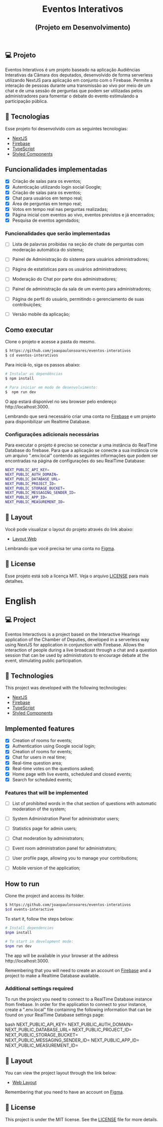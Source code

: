 <h1 align="center">
    Eventos Interativos
</h1>
<h2 align="center">
    (Projeto em Desenvolvimento)
</h2>

<br>


## 💻 Projeto

Eventos Interativos é um projeto baseado na aplicação Audiências Interativas da Câmara dos deputados, desenvolvido de forma serverless utilizando NextJS para aplicação em conjunto com o Firebase. Permite a interação de pessoas durante uma transmissão ao vivo por meio de um chat e de uma sessão de perguntas que podem ser utilizadas pelos administradores para fomentar o debate do evento estimulando a participação pública.


## 🧪 Tecnologias

Esse projeto foi desenvolvido com as seguintes tecnologias:

- [NextJS](https://nextjs.org)
- [Firebase](https://firebase.google.com/)
- [TypeScript](https://www.typescriptlang.org/)
- [Styled Components](https://styled-components.com/)

## Funcionalidades implementadas

- [x] Criação de salas para os eventos;
- [x] Autenticação utilizando login social Google;
- [x] Criação de salas para os eventos;
- [x] Chat para usuários em tempo real;
- [x] Área de perguntas em tempo real;
- [x] Votos em tempo real nas perguntas realizadas;
- [x] Página inicial com eventos ao vivo, eventos previstos e já encerrados;
- [x] Pesquisa de eventos agendados;

### Funcionalidades que serão implementadas
- [ ] Lista de palavras proibidas na seção de chate de perguntas com moderação automática do sistema;
- [ ] Painel de Administração do sistema para usuários administradores;
- [ ] Página de estatísticas para os usuários administradores;
- [ ] Moderação do Chat por parte dos administradores;
- [ ] Painel de administração da sala de um evento para administradores;
- [ ] Página de perfil do usuário, permitindo o gerenciamento de suas contribuições;
- [ ] Versão mobile da aplicação;


## Como executar

Clone o projeto e acesse a pasta do mesmo.

```bash
$ https://github.com/joaopaulonsoares/eventos-interativos
$ cd eventos-interativos
```

Para iniciá-lo, siga os passos abaixo:
```bash
# Instalar as dependências
$ npm install

# Para iniciar em modo de desenvolvimento:
$  npm run dev
```

O app estará disponível no seu browser pelo endereço http://localhost:3000.

Lembrando que será necessário criar uma conta no [Firebase](https://firebase.google.com/) e um projeto para disponibilizar um Realtime Database.

### Configurações adicionais necessárias

Para executar o projeto é preciso se conectar a uma instância do RealTime Database do firebase. Para que a aplicação se conecte a sua instância crie um arquivo ".env.local" contendo as seguintes informações que podem ser encontradas na página de configurações do seu RealTime Database:

```bash
NEXT_PUBLIC_API_KEY=
NEXT_PUBLIC_AUTH_DOMAIN=
NEXT_PUBLIC_DATABASE_URL=
NEXT_PUBLIC_PROJECT_ID=
NEXT_PUBLIC_STORAGE_BUCKET=
NEXT_PUBLIC_MESSAGING_SENDER_ID=
NEXT_PUBLIC_APP_ID=
NEXT_PUBLIC_MEASUREMENT_ID=
```

## 🔖 Layout

Você pode visualizar o layout do projeto através do link abaixo:

- [Layout Web](https://www.figma.com/file/ieohQ8CMFkJ1lp3dq2G0aS/Projeto-Pessoal-Novo-Audiências?node-id=0%3A1) 

Lembrando que você precisa ter uma conta no [Figma](http://figma.com/).

## 📝 License

Esse projeto está sob a licença MIT. Veja o arquivo [LICENSE](LICENSE.md) para mais detalhes.


# English

## 💻 Project

Eventos Interactivos is a project based on the Interactive Hearings application of the Chamber of Deputies, developed in a serverless way using NextJS for application in conjunction with Firebase. Allows the interaction of people during a live broadcast through a chat and a question session that can be used by administrators to encourage debate at the event, stimulating public participation.


## 🧪 Technologies

This project was developed with the following technologies:

- [NextJS](https://nextjs.org)
- [Firebase](https://firebase.google.com/)
- [TypeScript](https://www.typescriptlang.org/)
- [Styled Components](https://styled-components.com/)

## Implemented features

- [x] Creation of rooms for events;
- [x] Authentication using Google social login;
- [x] Creation of rooms for events;
- [x] Chat for users in real time;
- [x] Real-time question area;
- [x] Real-time votes on the questions asked;
- [x] Home page with live events, scheduled and closed events;
- [x] Search for scheduled events;

### Features that will be implemented
- [ ] List of prohibited words in the chat section of questions with automatic moderation of the system;
- [ ] System Administration Panel for administrator users;
- [ ] Statistics page for admin users;
- [ ] Chat moderation by administrators;
- [ ] Event room administration panel for administrators;
- [ ] User profile page, allowing you to manage your contributions;
- [ ] Mobile version of the application;


## How to run

Clone the project and access its folder.

```bash
$ https://github.com/joaopaulonsoares/eventos-interativos
$cd events-interactive
```

To start it, follow the steps below:
```bash
# Install dependencies
$npm install

# To start in development mode:
$npm run dev
```

The app will be available in your browser at the address http://localhost:3000.

Remembering that you will need to create an account on [Firebase](https://firebase.google.com/) and a project to make a Realtime Database available.
### Additional settings required

To run the project you need to connect to a RealTime Database instance from firebase. In order for the application to connect to your instance, create a ".env.local" file containing the following information that can be found on your RealTime Database settings page:

bash
NEXT_PUBLIC_API_KEY=
NEXT_PUBLIC_AUTH_DOMAIN=
NEXT_PUBLIC_DATABASE_URL=
NEXT_PUBLIC_PROJECT_ID=
NEXT_PUBLIC_STORAGE_BUCKET=
NEXT_PUBLIC_MESSAGING_SENDER_ID=
NEXT_PUBLIC_APP_ID=
NEXT_PUBLIC_MEASUREMENT_ID=


## 🔖 Layout

You can view the project layout through the link below:

- [Web Layout](https://www.figma.com/file/ieohQ8CMFkJ1lp3dq2G0aS/Projeto-Pessoal-Novo-Audiências?node-id=0%3A1)

Remembering that you need to have an account on [Figma](http://figma.com/).

## 📝 License

This project is under the MIT license. See the [LICENSE](LICENSE.md) file for more details.

